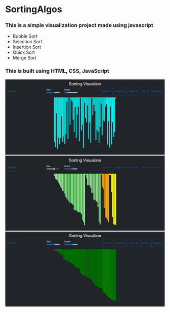 # SortingAlgos
### This is a simple visualization project made using javascript 
- Bubble Sort 
- Selection Sort
- Insertion Sort
- Quick Sort
- Merge Sort

### This is built using HTML, CSS, JavaScript <br/>

<img src="img/img1.png"> <br/>
<img src="img/img2.png"> <br/>
<img src="img/img3.png"> <br/>
